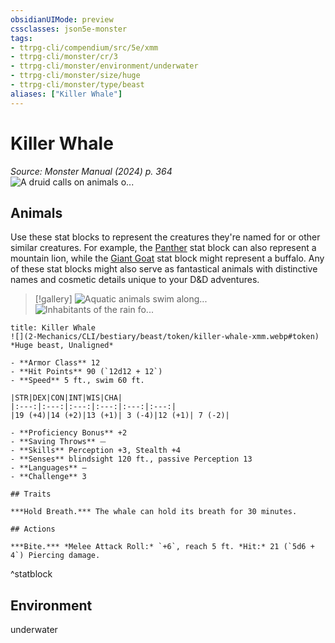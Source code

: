 ```yaml
---
obsidianUIMode: preview
cssclasses: json5e-monster
tags:
- ttrpg-cli/compendium/src/5e/xmm
- ttrpg-cli/monster/cr/3
- ttrpg-cli/monster/environment/underwater
- ttrpg-cli/monster/size/huge
- ttrpg-cli/monster/type/beast
aliases: ["Killer Whale"]
---
```

# Killer Whale
*Source: Monster Manual (2024) p. 364*  
![A druid calls on animals o...](2-Mechanics/CLI/bestiary/beast/img/animals-hills-and-mountains.webp#right "A druid calls on animals of the hills and mountains to aid her cause")

## Animals

Use these stat blocks to represent the creatures they're named for or other similar creatures. For example, the [Panther](2-Mechanics/CLI/bestiary/beast/panther-xmm.md) stat block can also represent a mountain lion, while the [Giant Goat](2-Mechanics/CLI/bestiary/beast/giant-goat-xmm.md) stat block might represent a buffalo. Any of these stat blocks might also serve as fantastical animals with distinctive names and cosmetic details unique to your D&D adventures.

> [!gallery]
![Aquatic animals swim along...](2-Mechanics/CLI/bestiary/beast/img/animals-aquatic.webp "Aquatic animals swim alongside a druid exploring the sea")
![Inhabitants of the rain fo...](2-Mechanics/CLI/bestiary/beast/img/animals-rainforest.webp "Inhabitants of the rain forest answer a druid's summons")

```ad-statblock
title: Killer Whale
![](2-Mechanics/CLI/bestiary/beast/token/killer-whale-xmm.webp#token)
*Huge beast, Unaligned*

- **Armor Class** 12 
- **Hit Points** 90 (`12d12 + 12`) 
- **Speed** 5 ft., swim 60 ft.

|STR|DEX|CON|INT|WIS|CHA|
|:---:|:---:|:---:|:---:|:---:|:---:|
|19 (+4)|14 (+2)|13 (+1)| 3 (-4)|12 (+1)| 7 (-2)|

- **Proficiency Bonus** +2
- **Saving Throws** ⏤
- **Skills** Perception +3, Stealth +4
- **Senses** blindsight 120 ft., passive Perception 13
- **Languages** —
- **Challenge** 3

## Traits

***Hold Breath.*** The whale can hold its breath for 30 minutes.

## Actions

***Bite.*** *Melee Attack Roll:* `+6`, reach 5 ft. *Hit:* 21 (`5d6 + 4`) Piercing damage.
```
^statblock

## Environment

underwater